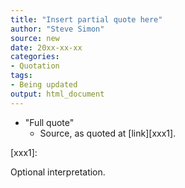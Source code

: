 ```yaml
---
title: "Insert partial quote here"
author: "Steve Simon"
source: new
date: 20xx-xx-xx
categories:
- Quotation
tags:
- Being updated
output: html_document
---
```


+ "Full quote"
  + Source, as quoted at [link][xxx1].
  
[xxx1]:   

<!---More--->

Optional interpretation.